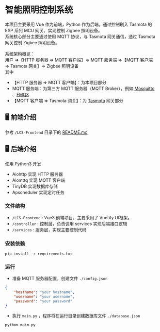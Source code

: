 # 智能照明控制系统
本项目主要采用 Vue 作为前端，Python 作为后端。通过控制刷入 Tasmota 的 ESP 系列 MCU 网关，实现控制 Zigbee 照明设备。<br>
系统核心部分主要通过使用 MQTT 协议，与 Tasmota 网关通信，通过 Tasmota 网关控制 Zigbee 照明设备。<br><br>
系统架构概览：<br>
用户 =>【HTTP 服务器 => MQTT 客户端】=> MQTT 服务端 =>【MQTT 客户端 => Tasmota 网关】=> Zigbee 照明设备<br>
其中
- 【HTTP 服务器 => MQTT 客户端】：为本项目部分
-  MQTT 服务端：为第三方 MQTT 服务器（MQTT Broker），例如 [Mosquitto](https://mosquitto.org/) 、[EMQX](https://www.emqx.io/)
- 【MQTT 客户端 => Tasmota 网关】：为 [Tasmota](https://tasmota.github.io/)  网关部分

## 🖥️ 前端介绍
参考 `/LCS-Frontend` 目录下的 [README.md](./LCS-Frontend/README.md)

## 🖥️ 后端介绍
使用 Python3 开发
- Aiohttp 实现 HTTP 服务器
- Aiomttq 实现 MQTT 客户端
- TinyDB 实现数据库存储
- Apscheduler 实现定时任务

### 文件结构
- `/LCS-Frontend` : Vue3 前端项目，主要采用了 Vuetify UI框架。
- `/controller` : 控制层，负责调用 services 实现后端接口逻辑
- `/services` : 服务层，实现主要控制代码

### 安装依赖
```shell
pip install -r requirements.txt
```
### 运行
- 准备 MQTT 服务器配置，创建文件 `./config.json`
```json
{
    "hostname": "your hostname",
    "username": "your username",
    "password": "your password"
}
```
- 执行 `main.py` ，程序将在运行目录创建数据库文件 `./database.json`
```shell
python main.py
```
